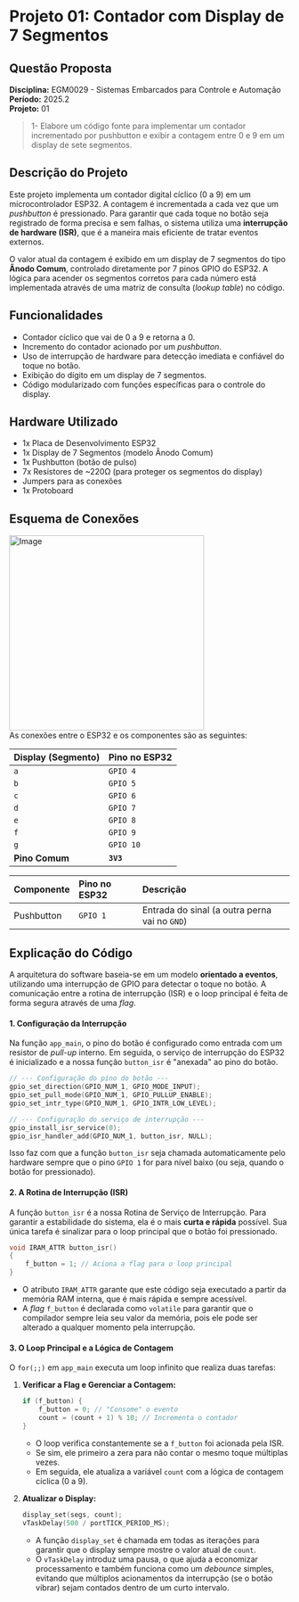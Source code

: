 # Projeto 01: Contador com Display de 7 Segmentos

## Questão Proposta

**Disciplina:** EGM0029 - Sistemas Embarcados para Controle e Automação  
**Período:** 2025.2  
**Projeto:** 01

> 1- Elabore um código fonte para implementar um contador incrementado por pushbutton e exibir a contagem entre 0 e 9 em um display de sete segmentos.

## Descrição do Projeto

Este projeto implementa um contador digital cíclico (0 a 9) em um microcontrolador ESP32. A contagem é incrementada a cada vez que um *pushbutton* é pressionado. Para garantir que cada toque no botão seja registrado de forma precisa e sem falhas, o sistema utiliza uma **interrupção de hardware (ISR)**, que é a maneira mais eficiente de tratar eventos externos.

O valor atual da contagem é exibido em um display de 7 segmentos do tipo **Ânodo Comum**, controlado diretamente por 7 pinos GPIO do ESP32. A lógica para acender os segmentos corretos para cada número está implementada através de uma matriz de consulta (*lookup table*) no código.

## Funcionalidades

  - Contador cíclico que vai de 0 a 9 e retorna a 0.
  - Incremento do contador acionado por um *pushbutton*.
  - Uso de interrupção de hardware para detecção imediata e confiável do toque no botão.
  - Exibição do dígito em um display de 7 segmentos.
  - Código modularizado com funções específicas para o controle do display.

## Hardware Utilizado

  - 1x Placa de Desenvolvimento ESP32
  - 1x Display de 7 Segmentos (modelo Ânodo Comum)
  - 1x Pushbutton (botão de pulso)
  - 7x Resistores de \~220Ω (para proteger os segmentos do display)
  - Jumpers para as conexões
  - 1x Protoboard

## Esquema de Conexões

<div>
<img width="350" height="350" alt="Image" src="https://github.com/user-attachments/assets/b29ed7ee-ad37-4379-9e93-1637aa2c799c" />
<div>
As conexões entre o ESP32 e os componentes são as seguintes:

| Display (Segmento) | Pino no ESP32 |
| :----------------- | :------------ |
| `a`                | `GPIO 4`      |
| `b`                | `GPIO 5`      |
| `c`                | `GPIO 6`      |
| `d`                | `GPIO 7`      |
| `e`                | `GPIO 8`      |
| `f`                | `GPIO 9`      |
| `g`                | `GPIO 10`     |
| **Pino Comum** | **`3V3`** |

| Componente | Pino no ESP32 | Descrição                                  |
| :--------- | :------------ | :----------------------------------------- |
| Pushbutton | `GPIO 1`      | Entrada do sinal (a outra perna vai no `GND`) |

## Explicação do Código

A arquitetura do software baseia-se em um modelo **orientado a eventos**, utilizando uma interrupção de GPIO para detectar o toque no botão. A comunicação entre a rotina de interrupção (ISR) e o loop principal é feita de forma segura através de uma *flag*.

#### 1\. Configuração da Interrupção

Na função `app_main`, o pino do botão é configurado como entrada com um resistor de *pull-up* interno. Em seguida, o serviço de interrupção do ESP32 é inicializado e a nossa função `button_isr` é "anexada" ao pino do botão.

```c
// --- Configuração do pino do botão ---
gpio_set_direction(GPIO_NUM_1, GPIO_MODE_INPUT);
gpio_set_pull_mode(GPIO_NUM_1, GPIO_PULLUP_ENABLE);
gpio_set_intr_type(GPIO_NUM_1, GPIO_INTR_LOW_LEVEL);

// --- Configuração do serviço de interrupção ---
gpio_install_isr_service(0);
gpio_isr_handler_add(GPIO_NUM_1, button_isr, NULL);
```

Isso faz com que a função `button_isr` seja chamada automaticamente pelo hardware sempre que o pino `GPIO 1` for para nível baixo (ou seja, quando o botão for pressionado).

#### 2\. A Rotina de Interrupção (ISR)

A função `button_isr` é a nossa Rotina de Serviço de Interrupção. Para garantir a estabilidade do sistema, ela é o mais **curta e rápida** possível. Sua única tarefa é sinalizar para o loop principal que o botão foi pressionado.

```c
void IRAM_ATTR button_isr()
{
    f_button = 1; // Aciona a flag para o loop principal
}
```

  - O atributo `IRAM_ATTR` garante que este código seja executado a partir da memória RAM interna, que é mais rápida e sempre acessível.
  - A *flag* `f_button` é declarada como `volatile` para garantir que o compilador sempre leia seu valor da memória, pois ele pode ser alterado a qualquer momento pela interrupção.

#### 3\. O Loop Principal e a Lógica de Contagem

O `for(;;)` em `app_main` executa um loop infinito que realiza duas tarefas:

1.  **Verificar a Flag e Gerenciar a Contagem:**

    ```c
    if (f_button) {
        f_button = 0; // "Consome" o evento
        count = (count + 1) % 10; // Incrementa o contador
    }
    ```

      - O loop verifica constantemente se a `f_button` foi acionada pela ISR.
      - Se sim, ele primeiro a zera para não contar o mesmo toque múltiplas vezes.
      - Em seguida, ele atualiza a variável `count` com a lógica de contagem cíclica (0 a 9).

2.  **Atualizar o Display:**

    ```c
    display_set(segs, count);
    vTaskDelay(500 / portTICK_PERIOD_MS);
    ```

      - A função `display_set` é chamada em todas as iterações para garantir que o display sempre mostre o valor atual de `count`.
      - O `vTaskDelay` introduz uma pausa, o que ajuda a economizar processamento e também funciona como um *debounce* simples, evitando que múltiplos acionamentos da interrupção (se o botão vibrar) sejam contados dentro de um curto intervalo.

